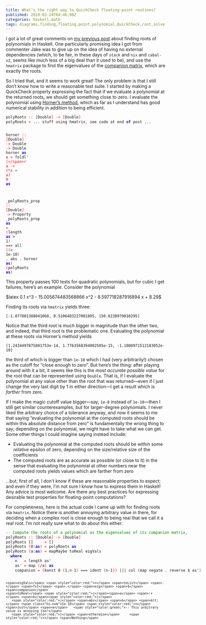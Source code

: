 ```yaml
---
title: What’s the right way to QuickCheck floating-point routines?
published: 2019-02-24T04:46:08Z
categories: haskell,math
tags: diagrams,finding,floating,point,polynomial,QuickCheck,root,solve,test
---
```


<p>I got a lot of great comments on <a href="https://byorgey.wordpress.com/2019/02/13/finding-roots-of-polynomials-in-haskell/">my previous post</a> about finding roots of polynomials in Haskell. One particularly promising idea I got from commenter Jake was to give up on the idea of having no external dependencies (which, to be fair, in these days of <code>stack</code> and <code>nix</code> and <code>cabal-v2</code>, seems like much less of a big deal than it used to be), and use the <code>hmatrix</code> package to find the eigenvalues of the <a href="https://en.wikipedia.org/wiki/Companion%20matrix">companion matrix</a>, which are exactly the roots.</p>
<p>So I tried that, and it seems to work great! The only problem is that I still don’t know how to write a reasonable test suite. I started by making a QuickCheck property expressing the fact that if we evaluate a polynomial at the returned roots, we should get something close to zero. I evaluate the polynomial using <a href="https://en.wikipedia.org/wiki/Horner%27s_method">Horner’s method</a>, which as far as I understand has good numerical stability in addition to being efficient.</p>
<pre class="sourceCode haskell"><code class="sourceCode haskell"><span>polyRoots</span> <span style="color:red;">::</span> <span style="color:red;">[</span><span>Double</span><span style="color:red;">]</span> <span style="color:red;">-&gt;</span> <span style="color:red;">[</span><span>Double</span><span style="color:red;">]</span>
<span>polyRoots</span> <span style="color:red;">=</span> <span>...</span> <span>stuff</span> <span>using</span> <span>hmatrix</span><span style="color:red;">,</span> <span>see</span> <span>code</span> <span>at</span> <span>end</span> <span style="color:blue;font-weight:bold;">of</span> <span>post</span> <span>...</span>

<span>horner</span> <span style="color:red;">::</span> <span style="color:red;">[</span><span>Double</span><span style="color:red;">]</span> <span style="color:red;">-&gt;</span> <span>Double</span> <span style="color:red;">-&gt;</span> <span>Double</span>
<span>horner</span> <span style="color:blue;font-weight:bold;">as</span> <span>x</span> <span style="color:red;">=</span> <span>foldl'</span> <span style="color:red;">(</span><span style="color:red;">\</span><span>r</span> <span>a</span> <span style="color:red;">-&gt;</span> <span>r</span><span>*</span><span>x</span> <span>+</span> <span>a</span><span style="color:red;">)</span> <span class="hs-num">0</span> <span style="color:blue;font-weight:bold;">as</span>

<span class="hs-sel">_polyRoots_prop</span> <span style="color:red;">::</span> <span style="color:red;">[</span><span>Double</span><span style="color:red;">]</span> <span style="color:red;">-&gt;</span> <span>Property</span>
<span class="hs-sel">_polyRoots_prop</span> <span style="color:blue;font-weight:bold;">as</span> <span style="color:red;">=</span> <span style="color:red;">(</span><span>length</span> <span style="color:blue;font-weight:bold;">as</span> <span>&gt;</span> <span class="hs-num">1</span><span style="color:red;">)</span> <span>==&gt;</span>
  <span>all</span> <span style="color:red;">(</span><span style="color:red;">(</span><span>&lt;</span> <span class="hs-num">1e-10</span><span style="color:red;">)</span> <span>.</span> <span>abs</span> <span>.</span> <span>horner</span> <span style="color:blue;font-weight:bold;">as</span><span style="color:red;">)</span> <span style="color:red;">(</span><span>polyRoots</span> <span style="color:blue;font-weight:bold;">as</span><span style="color:red;">)</span></code></pre>
<p>This property passes 100 tests for quadratic polynomials, but for cubic I get failures; here’s an example. Consider the polynomial</p>
<p>$latex 0.1 x^3 - 15.005674483568866 x^2 - 8.597718287916894 x + 8.29$</p>
<p>Finding its roots via <code>hmatrix</code> yields three:</p>
<p><code>[-1.077801388041068, 0.5106483227001805, 150.6238979010295]</code></p>
<p>Notice that the third root is much bigger in magnitude than the other two, and indeed, that third root is the problematic one. Evaluating the polynomial at these roots via Horner’s method yields</p>
<p><code>[1.2434497875801753e-14, 1.7763568394002505e-15, -1.1008971512183052e-10]</code></p>
<p>the third of which is bigger than <code>1e-10</code> which I had (very arbitrarily!) chosen as the cutoff for “close enough to zero”. But here’s the thing: after playing around with it a bit, it seems like this is the <em>most accurate possible value</em> for the root that can be represented using <code>Double</code>. That is, if I evaluate the polynomial at any value other than the root that was returned—even if I just change the very last digit by 1 in either direction—I get a result which is <em>farther</em> from zero.</p>
<p>If I make the magic cutoff value bigger—say, <code>1e-8</code> instead of <code>1e-10</code>—then I still get similar counterexamples, but for larger-degree polynomials. I never liked the arbitrary choice of a tolerance anyway, and now it seems to me that saying “evaluating the polynomial at the computed roots should be within this absolute distance from zero” is fundamentally the wrong thing to say; depending on the polynomial, we might have to take what we can get. Some other things I could imagine saying instead include:</p>
<ul>
<li>Evaluating the polynomial at the computed roots should be within some <em>relative</em> epsilon of zero, depending on the size/relative size of the coefficients</li>
<li>The computed roots are as accurate as possible (or close to it) in the sense that evaluating the polynomial at other numbers near the computed roots yields values which are farther from zero</li>
</ul>
<p>…but, first of all, I don’t know if these are reasonable properties to expect; and even if they were, I’m not sure I know how to express them in Haskell! Any advice is most welcome. Are there any best practices for expressing desirable test properties for floating-point computations?</p>
<p>For completeness, here is the actual code I came up with for finding roots via <code>hmatrix</code>. Notice there is another annoying arbitrary value in there, for deciding when a complex root is close enough to being real that we call it a real root. I’m not really sure what to do about this either.</p>
<pre class="sourceCode haskell"><code class="sourceCode haskell"><span style="color:green;">-- Compute the roots of a polynomial as the eigenvalues of its companion matrix,</span>
<span>polyRoots</span> <span style="color:red;">::</span> <span style="color:red;">[</span><span>Double</span><span style="color:red;">]</span> <span style="color:red;">-&gt;</span> <span style="color:red;">[</span><span>Double</span><span style="color:red;">]</span>
<span>polyRoots</span> <span>[]</span>     <span style="color:red;">=</span> <span>[]</span>
<span>polyRoots</span> <span style="color:red;">(</span><span class="hs-num">0</span><span>:</span><span style="color:blue;font-weight:bold;">as</span><span style="color:red;">)</span> <span style="color:red;">=</span> <span>polyRoots</span> <span style="color:blue;font-weight:bold;">as</span>
<span>polyRoots</span> <span style="color:red;">(</span><span>a</span><span>:</span><span style="color:blue;font-weight:bold;">as</span><span style="color:red;">)</span> <span style="color:red;">=</span> <span>mapMaybe</span> <span>toReal</span> <span>eigVals</span>
  <span style="color:blue;font-weight:bold;">where</span>
    <span>n</span>   <span style="color:red;">=</span> <span>length</span> <span>as'</span>
    <span>as'</span> <span style="color:red;">=</span> <span>map</span> <span style="color:red;">(</span><span>/</span><span>a</span><span style="color:red;">)</span> <span style="color:blue;font-weight:bold;">as</span>
    <span>companion</span> <span style="color:red;">=</span> <span style="color:red;">(</span><span>konst</span> <span class="hs-num">0</span> <span style="color:red;">(</span><span class="hs-num">1</span><span style="color:red;">,</span><span>n</span><span style="color:green;">-</span><span class="hs-num">1</span><span style="color:red;">)</span> <span>===</span> <span>ident</span> <span style="color:red;">(</span><span>n</span><span style="color:green;">-</span><span class="hs-num">1</span><span style="color:red;">)</span><span style="color:red;">)</span> <span>|||</span> <span>col</span> <span style="color:red;">(</span><span>map</span> <span>negate</span> <span>.</span> <span>reverse</span> <span>$</span> <span>as'</span><span style="color:red;">)</span>

    <span>eigVals</span> <span style="color:red;">=</span> <span>toList</span> <span>.</span> <span>fst</span> <span>.</span> <span>eig</span> <span>$</span> <span>companion</span>
    <span>toReal</span> <span style="color:red;">(</span><span>a</span> <span>:+</span> <span>b</span><span style="color:red;">)</span>
       <span style="color:red;">|</span> <span>abs</span> <span>b</span> <span>&lt;</span> <span class="hs-num">1e-10</span> <span style="color:red;">=</span> <span>Just</span> <span>a</span>   <span style="color:green;">-- This arbitrary value is annoying too!</span>
       <span style="color:red;">|</span> <span>otherwise</span>     <span style="color:red;">=</span> <span>Nothing</span>
</code></pre>

